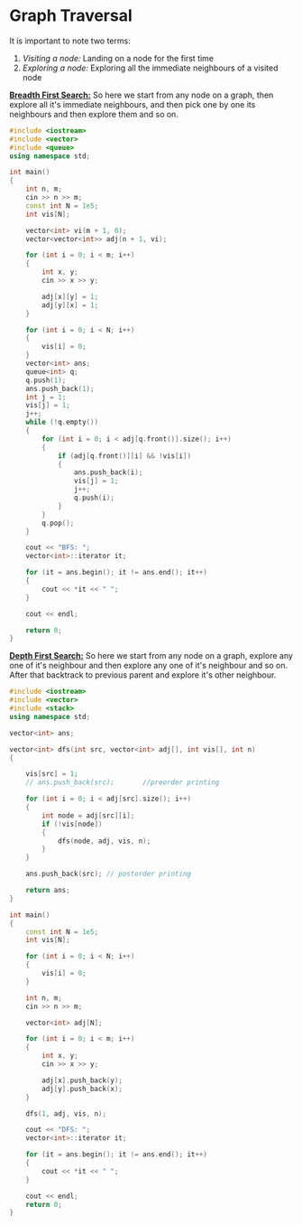 # Graph Traversal

It is important to note two terms:
1. *Visiting a node:* Landing on a node for the first time
1. *Exploring a node:* Exploring all the immediate neighbours of a visited node

<ins>**Breadth First Search:**</ins> So here we start from any node on a graph, then explore all it's 
                        immediate neighbours, and then pick one by one its neighbours and 
                        then explore them and so on.

```cpp
#include <iostream>
#include <vector>
#include <queue>
using namespace std;

int main()
{
    int n, m;
    cin >> n >> m;
    const int N = 1e5;
    int vis[N];

    vector<int> vi(m + 1, 0);
    vector<vector<int>> adj(n + 1, vi);

    for (int i = 0; i < m; i++)
    {
        int x, y;
        cin >> x >> y;

        adj[x][y] = 1;
        adj[y][x] = 1;
    }

    for (int i = 0; i < N; i++)
    {
        vis[i] = 0;
    }
    vector<int> ans;
    queue<int> q;
    q.push(1);
    ans.push_back(1);
    int j = 1;
    vis[j] = 1;
    j++;
    while (!q.empty())
    {
        for (int i = 0; i < adj[q.front()].size(); i++)
        {
            if (adj[q.front()][i] && !vis[i])
            {
                ans.push_back(i);
                vis[j] = 1;
                j++;
                q.push(i);
            }
        }
        q.pop();
    }

    cout << "BFS: ";
    vector<int>::iterator it;

    for (it = ans.begin(); it != ans.end(); it++)
    {
        cout << *it << " ";
    }

    cout << endl;

    return 0;
}

```

<ins>**Depth First Search:**</ins> So here we start from any node on a graph, explore any one of it's 
                        neighbour and then explore any one of it's neighbour and so on. After 
                        that backtrack to previous parent and explore it's other neighbour.

```cpp
#include <iostream>
#include <vector>
#include <stack>
using namespace std;

vector<int> ans;

vector<int> dfs(int src, vector<int> adj[], int vis[], int n)
{

    vis[src] = 1;
    // ans.push_back(src);       //preorder printing

    for (int i = 0; i < adj[src].size(); i++)
    {
        int node = adj[src][i];
        if (!vis[node])
        {
            dfs(node, adj, vis, n);
        }
    }

    ans.push_back(src); // postorder printing

    return ans;
}

int main()
{
    const int N = 1e5;
    int vis[N];

    for (int i = 0; i < N; i++)
    {
        vis[i] = 0;
    }

    int n, m;
    cin >> n >> m;

    vector<int> adj[N];

    for (int i = 0; i < m; i++)
    {
        int x, y;
        cin >> x >> y;

        adj[x].push_back(y);
        adj[y].push_back(x);
    }

    dfs(1, adj, vis, n);

    cout << "DFS: ";
    vector<int>::iterator it;

    for (it = ans.begin(); it != ans.end(); it++)
    {
        cout << *it << " ";
    }

    cout << endl;
    return 0;
}

```